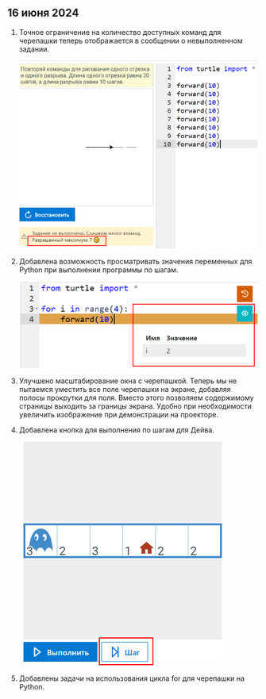## 16 июня 2024

1. Точное ограничение на количество доступных команд для черепашки теперь отображается в сообщении о невыполненном задании.

    ![screenshot with example](2024-06-16/command-restriction.png)
2. Добавлена возможность просматривать значения переменных для Python при выполнении программы по шагам.

    ![screenshot with example](2024-06-16/debugger-added.png)
3. Улучшено масштабирование окна с черепашкой. Теперь мы не пытаемся уместить все поле черепашки на экране, добавляя полосы прокрутки для поля. Вместо этого позволяем содержимому страницы выходить за границы экрана. Удобно при необходимости увеличить изображение при демонстрации на проекторе.
4. Добавлена кнопка для выполнения по шагам для Дейва.

    ![screenshot with example](2024-06-16/dave-debugging.png)
5. Добавлены задачи на использования цикла for для черепашки на Python.
